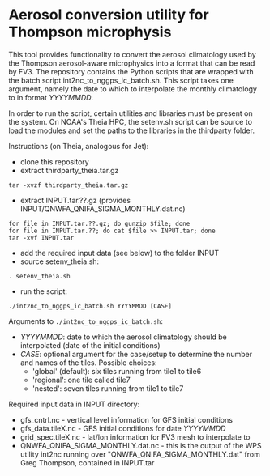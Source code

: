 # Aerosol conversion utility for Thompson microphysis

This tool provides functionality to convert the aerosol climatology used by the Thompson aerosol-aware microphysics into a format that can be read by FV3. The repository contains the Python scripts that are wrapped with the batch script int2nc\_to\_nggps\_ic\_batch.sh. This script takes one argument, namely the date to which to interpolate the monthly climatology to in format _YYYYMMDD_.

In order to run the script, certain utilities and libraries must be present on the system. On NOAA's Theia HPC, the setenv.sh script can be source to load the modules and set the paths to the libraries in the thirdparty folder.

Instructions (on Theia, analogous for Jet):

* clone this repository
* extract thirdparty_theia.tar.gz
```
tar -xvzf thirdparty_theia.tar.gz
```
* extract INPUT.tar.??.gz (provides INPUT/QNWFA\_QNIFA\_SIGMA\_MONTHLY.dat.nc)
```
for file in INPUT.tar.??.gz; do gunzip $file; done
for file in INPUT.tar.??; do cat $file >> INPUT.tar; done
tar -xvf INPUT.tar
```
* add the required input data (see below) to the folder INPUT
* source setenv_theia.sh:
```
. setenv_theia.sh
```
* run the script:
```
./int2nc_to_nggps_ic_batch.sh YYYYMMDD [CASE]
```

Arguments to `./int2nc_to_nggps_ic_batch.sh`:
* _YYYYMMDD_: date to which the aerosol climatology should be interpolated (date of the initial conditions)
* _CASE_: optional argument for the case/setup to determine the number and names of the tiles. Possible choices:
    * 'global' (default): six tiles running from tile1 to tile6
    * 'regional': one tile called tile7
    * 'nested': seven tiles running from tile1 to tile7

Required input data in INPUT directory:

* gfs\_cntrl.nc - vertical level information for GFS initial conditions
* gfs\_data.tileX.nc - GFS initial conditions for date _YYYYMMDD_
* grid\_spec.tileX.nc - lat/lon information for FV3 mesh to interpolate to
* QNWFA\_QNIFA\_SIGMA\_MONTHLY.dat.nc - this is the output of the WPS utility int2nc running over "QNWFA_QNIFA_SIGMA_MONTHLY.dat" from Greg Thompson, contained in INPUT.tar
